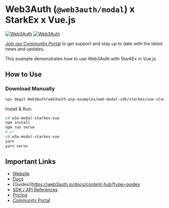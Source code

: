 # Web3Auth (`@web3auth/modal`) x StarkEx x Vue.js

[![Web3Auth](https://img.shields.io/badge/Web3Auth-SDK-blue)](https://web3auth.io/docs/sdk/pnp/web/modal)
[![Web3Auth](https://img.shields.io/badge/Web3Auth-Community-cyan)](https://community.web3auth.io)

[Join our Community Portal](https://community.web3auth.io/) to get support and stay up to date with the latest news and updates.

This example demonstrates how to use Web3Auth with StarkEx in Vue.js

## How to Use

### Download Manually

```bash
npx degit Web3Auth/web3auth-pnp-examples/web-modal-sdk/starkex/vue-starkex-modal-example w3a-modal-starkex-vue
```

Install & Run:

```bash
cd w3a-modal-starkex-vue
npm install
npm run serve
# or
cd w3a-modal-starkex-vue
yarn
yarn serve
```

## Important Links

- [Website](https://web3auth.io)
- [Docs](https://web3auth.io/docs)
- [Guides](https://web3auth.io/docs/content-hub?type=guides
- [SDK / API References](https://web3auth.io/docs/sdk)
- [Pricing](https://web3auth.io/pricing.html)
- [Community Portal](https://community.web3auth.io)
